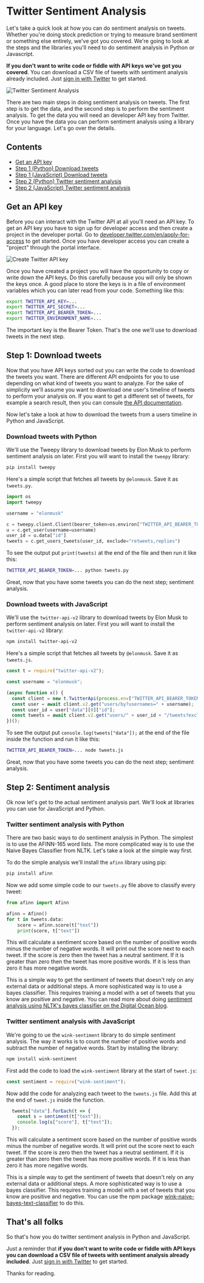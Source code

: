 # Twitter Sentiment Analysis

Let's take a quick look at how you can do sentiment analysis on tweets.
Whether you're doing stock prediction or trying to measure brand sentiment or something else entirely, we've got you covered.
We're going to look at the steps and the libraries you'll need to do sentiment analysis in Python or Javascript.

**If you don't want to write code or fiddle with API keys we've got you covered**. You can download a CSV file of tweets with sentiment analysis already included. Just [sign in with Twitter](/login) to get started.

![Twitter Sentiment Analysis](/content/twitter-sentiment-analysis.png)

<!-- <a href="/login" class="ui-component-button ui-component-button-normal ui-component-button-primary">Sign in with Twitter</a> -->

There are two main steps in doing sentiment analysis on tweets. The first step is to get the data, and the second step is to perform the sentiment analysis. To get the data you will need an developer API key from Twitter. Once you have the data you can perform sentiment analysis using a library for your language. Let's go over the details.

## Contents

 * [Get an API key](#get-an-api-key)
 * [Step 1 (Python) Download tweets](#download-tweets-with-python)
 * [Step 1 (JavaScript) Download tweets](#download-tweets-with-javascript)
 * [Step 2 (Python) Twitter sentiment analysis](#twitter-sentiment-analysis-with-python)
 * [Step 2 (JavaScript) Twitter sentiment analysis](#twitter-sentiment-analysis-with-javascript)

## Get an API key

Before you can interact with the Twitter API at all you'll need an API key. To get an API key you have to sign up for developer access and then create a project in the developer portal. Go to [developer.twitter.com/en/apply-for-access](https://developer.twitter.com/en/apply-for-access) to get started. Once you have developer access you can create a "project" through the portal interface.

![Create Twitter API key](/content/twitter-create-api-key.png)

Once you have created a project you will have the opportunity to copy or write down the API keys.
Do this carefully because you will only be shown the keys once.
A good place to store the keys is in a file of environment variables which you can later read from your code. Something like this:

```bash
export TWITTER_API_KEY=...
export TWITTER_API_SECRET=...
export TWITTER_API_BEARER_TOKEN=...
export TWITTER_ENVIRONMENT_NAME=...
```

The important key is the Bearer Token. That's the one we'll use to download tweets in the next step.

## Step 1: Download tweets

Now that you have API keys sorted out you can write the code to download the tweets you want.
There are different API endpoints for you to use depending on what kind of tweets you want to analyze.
For the sake of simplicity we'll assume you want to download one user's timeline of tweets to perform your analysis on.
If you want to get a different set of tweets, for example a search result, then you can consule [the API documentation](https://developer.twitter.com/en/docs/twitter-api/tweets/search/introduction).

Now let's take a look at how to download the tweets from a users timeline in Python and JavaScript.

### Download tweets with Python

We'll use the Tweepy library to download tweets by Elon Musk to perform sentiment analysis on later.
First you will want to install the `tweepy` library:

```bash
pip install tweepy
```

Here's a simple script that fetches all tweets by `@elonmusk`. Save it as `tweets.py`.

```python
import os
import tweepy

username = "elonmusk"

c = tweepy.client.Client(bearer_token=os.environ["TWITTER_API_BEARER_TOKEN"])
u = c.get_user(username=username)
user_id = u.data["id"]
tweets = c.get_users_tweets(user_id, exclude="retweets,replies")
```

To see the output put `print(tweets)` at the end of the file and then run it like this:

```bash
TWITTER_API_BEARER_TOKEN=... python tweets.py
```

Great, now that you have some tweets you can do the next step; sentiment analysis.

### Download tweets with JavaScript

We'll use the `twitter-api-v2` library to download tweets by Elon Musk to perform sentiment analysis on later.
First you will want to install the `twitter-api-v2` library:

```bash
npm install twitter-api-v2
```

Here's a simple script that fetches all tweets by `@elonmusk`. Save it as `tweets.js`.

```javascript
const t = require("twitter-api-v2");

const username = "elonmusk";

(async function x() {
  const client = new t.TwitterApi(process.env["TWITTER_API_BEARER_TOKEN"]);
  const user = await client.v2.get("users/by?usernames=" + username);
  const user_id = user["data"][0]["id"];
  const tweets = await client.v2.get("users/" + user_id + "/tweets?exclude=retweets,replies");
})();
```

To see the output put `console.log(tweets["data"]);` at the end of the file inside the function and run it like this:

```bash
TWITTER_API_BEARER_TOKEN=... node tweets.js
```

Great, now that you have some tweets you can do the next step; sentiment analysis.

## Step 2: Sentiment analysis

Ok now let's get to the actual sentiment analysis part.
We'll look at libraries you can use for JavaScript and Python.

### Twitter sentiment analysis with Python

There are two basic ways to do sentiment analysis in Python.
The simplest is to use the AFINN-165 word lists.
The more complicated way is to use the Naive Bayes Classifier from NLTK.
Let's take a look at the simple way first.

To do the simple analysis we'll install the `afinn` library using pip:

```bash
pip install afinn
```

Now we add some simple code to our `tweets.py` file above to classify every tweet:

```python
from afinn import Afinn

afinn = Afinn()
for t in tweets.data:
    score = afinn.score(t["text"])
    print(score, t["text"])
```

This will calculate a sentiment score based on the number of positive words minus the number of negative words.
It will print out the score next to each tweet.
If the score is zero then the tweet has a neutral sentiment.
If it is greater than zero then the tweet has more positive words.
If it is less than zero it has more negative words.

This is a simple way to get the sentiment of tweets that doesn't rely on any external data or additional steps.
A more sophisticated way is to use a bayes classifier.
This requires training a model with a set of tweets that you know are positive and negative.
You can read more about doing [sentiment analysis using NLTK's bayes classifier on the Digital Ocean blog](https://www.digitalocean.com/community/tutorials/how-to-perform-sentiment-analysis-in-python-3-using-the-natural-language-toolkit-nltk).

### Twitter sentiment analysis with JavaScript

We're going to ue the `wink-sentiment` library to do simple sentiment analysis.
The way it works is to count the number of positive words and subtract the number of negative words.
Start by installing the library:

```bash
npm install wink-sentiment
```

First add the code to load the `wink-sentiment` library at the start of `tweet.js`:

```javascript
const sentiment = require("wink-sentiment");
```

Now add the code for analyzing each tweet to the `tweets.js` file.
Add this at the end of `tweet.js` inside the function.

```javascript
  tweets["data"].forEach(t => {
    const s = sentiment(t["text"]);
    console.log(s["score"], t["text"]);
  });
```

This will calculate a sentiment score based on the number of positive words minus the number of negative words.
It will print out the score next to each tweet.
If the score is zero then the tweet has a neutral sentiment.
If it is greater than zero then the tweet has more positive words.
If it is less than zero it has more negative words.

This is a simple way to get the sentiment of tweets that doesn't rely on any external data or additional steps.
A more sophisticated way is to use a bayes classifier.
This requires training a model with a set of tweets that you know are positive and negative.
You can use the npm package [wink-naive-bayes-text-classifier](https://www.npmjs.com/package/wink-naive-bayes-text-classifier) to do this.

## That's all folks

So that's how you do twitter sentiment analysis in Python and JavaScript.

Just a reminder that **if you don't want to write code or fiddle with API keys you can download a CSV file of tweets with sentiment analysis already included**. Just [sign in with Twitter](/login) to get started.

Thanks for reading.
